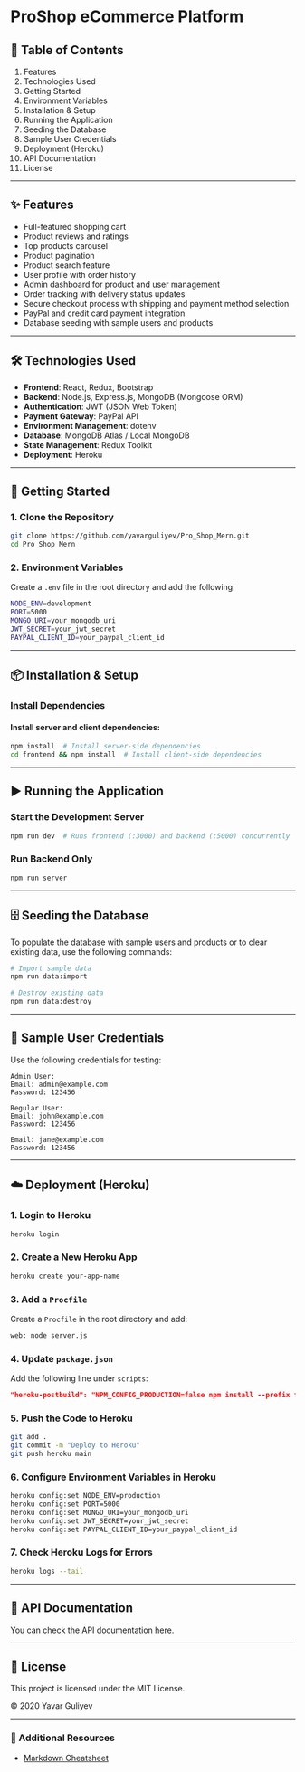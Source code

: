 # ProShop eCommerce Platform

## 📖 Table of Contents

1. Features
2. Technologies Used
3. Getting Started
4. Environment Variables
5. Installation & Setup
6. Running the Application
7. Seeding the Database
8. Sample User Credentials
9. Deployment (Heroku)
10. API Documentation
11. License

---

## ✨ Features

- Full-featured shopping cart
- Product reviews and ratings
- Top products carousel
- Product pagination
- Product search feature
- User profile with order history
- Admin dashboard for product and user management
- Order tracking with delivery status updates
- Secure checkout process with shipping and payment method selection
- PayPal and credit card payment integration
- Database seeding with sample users and products

---

## 🛠 Technologies Used

- **Frontend**: React, Redux, Bootstrap
- **Backend**: Node.js, Express.js, MongoDB (Mongoose ORM)
- **Authentication**: JWT (JSON Web Token)
- **Payment Gateway**: PayPal API
- **Environment Management**: dotenv
- **Database**: MongoDB Atlas / Local MongoDB
- **State Management**: Redux Toolkit
- **Deployment**: Heroku

---

## 🚀 Getting Started

### 1. Clone the Repository
```bash
git clone https://github.com/yavarguliyev/Pro_Shop_Mern.git
cd Pro_Shop_Mern
```

### 2. Environment Variables

Create a `.env` file in the root directory and add the following:

```bash
NODE_ENV=development
PORT=5000
MONGO_URI=your_mongodb_uri
JWT_SECRET=your_jwt_secret
PAYPAL_CLIENT_ID=your_paypal_client_id
```

---

## 📦 Installation & Setup

### Install Dependencies

#### Install server and client dependencies:
```bash
npm install  # Install server-side dependencies
cd frontend && npm install  # Install client-side dependencies
```

---

## ▶️ Running the Application

### Start the Development Server
```bash
npm run dev  # Runs frontend (:3000) and backend (:5000) concurrently
```

### Run Backend Only
```bash
npm run server
```

---

## 🗄️ Seeding the Database

To populate the database with sample users and products or to clear existing data, use the following commands:

```bash
# Import sample data
npm run data:import

# Destroy existing data
npm run data:destroy
```

---

## 🔑 Sample User Credentials

Use the following credentials for testing:

```plaintext
Admin User:
Email: admin@example.com
Password: 123456

Regular User:
Email: john@example.com
Password: 123456

Email: jane@example.com
Password: 123456
```

---

## ☁️ Deployment (Heroku)

### 1. Login to Heroku
```bash
heroku login
```

### 2. Create a New Heroku App
```bash
heroku create your-app-name
```

### 3. Add a `Procfile`
Create a `Procfile` in the root directory and add:
```bash
web: node server.js
```

### 4. Update `package.json`
Add the following line under `scripts`:
```json
"heroku-postbuild": "NPM_CONFIG_PRODUCTION=false npm install --prefix frontend && npm run build --prefix frontend"
```

### 5. Push the Code to Heroku
```bash
git add .
git commit -m "Deploy to Heroku"
git push heroku main
```

### 6. Configure Environment Variables in Heroku
```bash
heroku config:set NODE_ENV=production
heroku config:set PORT=5000
heroku config:set MONGO_URI=your_mongodb_uri
heroku config:set JWT_SECRET=your_jwt_secret
heroku config:set PAYPAL_CLIENT_ID=your_paypal_client_id
```

### 7. Check Heroku Logs for Errors
```bash
heroku logs --tail
```

---

## 📜 API Documentation

You can check the API documentation [here](https://documenter.getpostman.com/view/11043766/TW6xo823).

---

## 📝 License

This project is licensed under the MIT License.

&copy; 2020 Yavar Guliyev

---

### 📌 Additional Resources

- [Markdown Cheatsheet](https://github.com/adam-p/markdown-here/wiki/Markdown-Cheatsheet)
